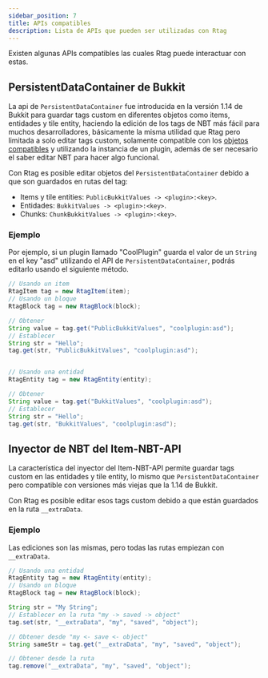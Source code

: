 ```yaml
---
sidebar_position: 7
title: APIs compatibles
description: Lista de APIs que pueden ser utilizadas con Rtag
---
```


Existen algunas APIs compatibles las cuales Rtag puede interactuar con estas.

## PersistentDataContainer de Bukkit

La api de `PersistentDataContainer` fue introducida en la versión 1.14 de Bukkit para guardar tags custom en diferentes objetos como items, entidades y tile entity, haciendo la edición de los tags de NBT más fácil para muchos desarrolladores, básicamente la misma utilidad que Rtag pero limitada a solo editar tags custom, solamente compatible con los [objetos compatibles](../../intro/#objetos-compatibles) y utilizando la instancia de un plugin, además de ser necesario el saber editar NBT para hacer algo funcional.

Con Rtag es posible editar objetos del `PersistentDataContainer` debido a que son guardados en rutas del tag:

* Items y tile entities: `PublicBukkitValues -> <plugin>:<key>`.
* Entidades: `BukkitValues -> <plugin>:<key>`.
* Chunks: `ChunkBukkitValues -> <plugin>:<key>`.

### Ejemplo

Por ejemplo, si un plugin llamado "CoolPlugin" guarda el valor de un `String` en el key "asd" utilizando el API de `PersistentDataContainer`, podrás editarlo usando el siguiente método.

```java
// Usando un item
RtagItem tag = new RtagItem(item);
// Usando un bloque
RtagBlock tag = new RtagBlock(block);

// Obtener
String value = tag.get("PublicBukkitValues", "coolplugin:asd");
// Establecer
String str = "Hello";
tag.get(str, "PublicBukkitValues", "coolplugin:asd");


// Usando una entidad
RtagEntity tag = new RtagEntity(entity);

// Obtener
String value = tag.get("BukkitValues", "coolplugin:asd");
// Establecer
String str = "Hello";
tag.get(str, "BukkitValues", "coolplugin:asd");
```

## Inyector de NBT del Item-NBT-API

La característica del inyector del Item-NBT-API permite guardar tags custom en las entidades y tile entity, lo mismo que `PersistentDataContainer` pero compatible con versiones más viejas que la 1.14 de Bukkit.

Con Rtag es posible editar esos tags custom debido a que están guardados en la ruta `__extraData`.

### Ejemplo

Las ediciones son las mismas, pero todas las rutas empiezan con `__extraData`.

```java
// Usando una entidad
RtagEntity tag = new RtagEntity(entity);
// Usando un bloque
RtagBlock tag = new RtagBlock(block);

String str = "My String";
// Establecer en la ruta "my -> saved -> object"
tag.set(str, "__extraData", "my", "saved", "object");

// Obtener desde "my <- save <- object"
String sameStr = tag.get("__extraData", "my", "saved", "object");

// Obtener desde la ruta
tag.remove("__extraData", "my", "saved", "object");
```